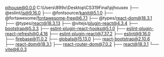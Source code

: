 pjhouse@0.0.0 C:\Users\899x\Desktop\CS319Final\pjhousex
├── @eslint/js@9.16.0
├── @fontsource/kanit@5.1.0
├── @fortawesome/fontawesome-free@6.7.1
├── @types/react-dom@18.3.1
├── @types/react@18.3.13
├── @vitejs/plugin-react@4.3.4
├── bootstrap@5.3.3
├── eslint-plugin-react-hooks@5.1.0
├── eslint-plugin-react-refresh@0.4.16
├── eslint-plugin-react@7.37.2
├── eslint@9.16.0
├── firebase@11.0.2
├── globals@15.13.0
├── react-bootstrap@2.10.6
├── react-dom@18.3.1
├── react-router-dom@7.0.2
├── react@18.3.1
└── vite@6.0.3
